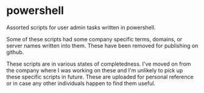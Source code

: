 # powershell
Assorted scripts for user admin tasks written in powershell.

Some of these scripts had some company specific terms, domains, or server names written into them. These have been removed for publishing on github.

These scripts are in various states of completedness. I've moved on from the company where I was working on these and I'm unlikely to pick up these specific scripts in future. These are uploaded for personal reference or in case any other individuals happen to find them useful.
